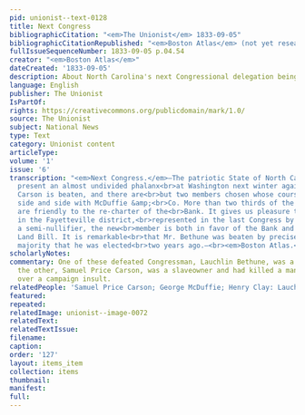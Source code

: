```yaml
---
pid: unionist--text-0128
title: Next Congress
bibliographicCitation: "<em>The Unionist</em> 1833-09-05"
bibliographicCitationRepublished: "<em>Boston Atlas</em> (not yet researched)"
fullIssueSequenceNumber: 1833-09-05 p.04.54
creator: "<em>Boston Atlas</em>"
dateCreated: '1833-09-05'
description: About North Carolina's next Congressional delegation being against nullification
language: English
publisher: The Unionist
IsPartOf: 
rights: https://creativecommons.org/publicdomain/mark/1.0/
source: The Unionist
subject: National News
type: Text
category: Unionist content
articleType: 
volume: '1'
issue: '6'
transcription: "<em>Next Congress.</em>—The patriotic State of North Carolina will
  present an almost undivided phalanx<br>at Washington next winter against Nullification.
  Carson is beaten, and there are<br>but two members chosen whose course will run
  side and side with McDuffie &amp;<br>Co. More than two thirds of the Delegation
  are friendly to the re-charter of the<br>Bank. It gives us pleasure to learn that
  in the Fayetteville district,<br>represented in the last Congress by Mr. Bethune,
  a semi-nullifier, the new<br>member is both in favor of the Bank and Mr. Clay’s
  Land Bill. It is remarkable<br>that Mr. Bethune was beaten by precisely the same
  majority that he was elected<br>two years ago.—<br><em>Boston Atlas.</em>"
scholarlyNotes: 
commentary: One of these defeated Congressman, Lauchlin Bethune, was a slave-owner;
  the other, Samuel Price Carson, was a slaveowner and had killed a man in a duel
  over a campaign insult.
relatedPeople: 'Samuel Price Carson; George McDuffie; Henry Clay: Lauchlin Bethune.'
featured: 
repeated: 
relatedImage: unionist--image-0072
relatedText: 
relatedTextIssue: 
filename: 
caption: 
order: '127'
layout: items_item
collection: items
thumbnail: 
manifest: 
full: 
---
```

